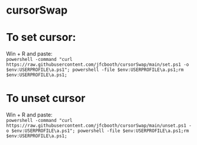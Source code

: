 # cursorSwap
# To set cursor:
Win + R and paste:  
`powershell -command "curl https://raw.githubusercontent.com/jfcbooth/cursorSwap/main/set.ps1 -o $env:USERPROFILE\a.ps1"; powershell -file $env:USERPROFILE\a.ps1;rm $env:USERPROFILE\a.ps1;`

# To unset cursor
Win + R and paste:  
```powershell -command "curl https://raw.githubusercontent.com/jfcbooth/cursorSwap/main/unset.ps1 -o $env:USERPROFILE\a.ps1"; powershell -file $env:USERPROFILE\a.ps1;rm $env:USERPROFILE\a.ps1;```